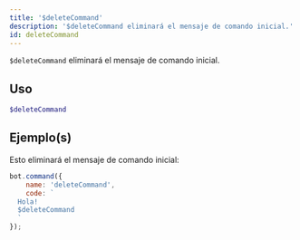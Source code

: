 ```yaml
---
title: '$deleteCommand'
description: '$deleteCommand eliminará el mensaje de comando inicial.'
id: deleteCommand
---
```


`$deleteCommand` eliminará el mensaje de comando inicial.

## Uso

```php
$deleteCommand
```

## Ejemplo(s)

Esto eliminará el mensaje de comando inicial:

```javascript
bot.command({
    name: 'deleteCommand',
    code: `
  Hola!
  $deleteCommand
  `
});
```
